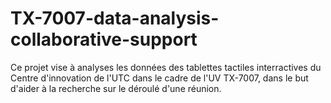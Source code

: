 # TX-7007-data-analysis-collaborative-support
Ce projet vise à analyses les données des tablettes tactiles interractives du Centre d'innovation de l'UTC dans le cadre de l'UV TX-7007, dans le but d'aider à la recherche sur le déroulé d'une réunion.

